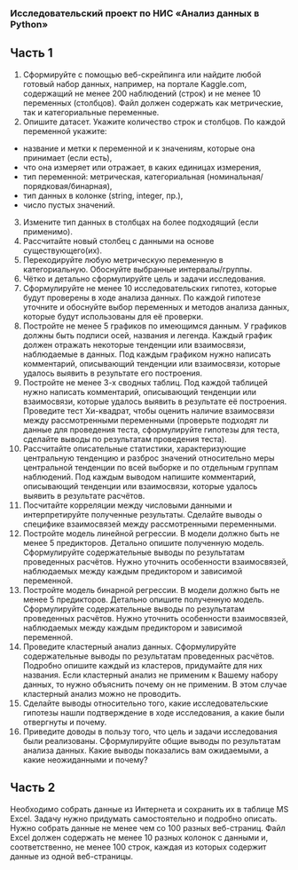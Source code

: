 ### Исследовательский проект по НИС «Анализ данных в Python»

## Часть 1
1. Сформируйте с помощью веб-скрейпинга или найдите любой готовый набор данных, например, на портале Kaggle.com, содержащий не менее 200 наблюдений (строк) и не менее 10 переменных (столбцов). Файл должен содержать как метрические, так и категориальные переменные. 
2. Опишите датасет. Укажите количество строк и столбцов. По каждой переменной укажите: 
- название и метки к переменной и к значениям, которые она принимает (если есть),
- что она измеряет или отражает, в каких единицах измерения,
- тип переменной: метрическая, категориальная (номинальная/порядковая/бинарная),
- тип данных в колонке (string, integer, пр.),
- число пустых значений.
3. Измените тип данных в столбцах на более подходящий (если применимо).
4. Рассчитайте новый столбец с данными на основе существующего(их).
5. Перекодируйте любую метрическую переменную в категориальную. Обоснуйте выбранные интервалы/группы. 
6. Чётко и детально сформулируйте цель и задачи исследования. 
7. Сформулируйте не менее 10 исследовательских гипотез, которые будут проверены в ходе анализа данных. По каждой гипотезе уточните и обоснуйте выбор переменных и методов анализа данных, которые будут использованы для её проверки.
8. Постройте не менее 5 графиков по имеющимся данным. У графиков должны быть подписи осей, названия и легенда. Каждый график должен отражать некоторые тенденции или взаимосвязи, наблюдаемые в данных. Под каждым графиком нужно написать комментарий, описывающий тенденции или взаимосвязи, которые удалось выявить в результате его построения. 
9. Постройте не менее 3-х сводных таблиц. Под каждой таблицей нужно написать комментарий, описывающий тенденции или взаимосвязи, которые удалось выявить в результате её построения. Проведите тест Хи-квадрат, чтобы оценить наличие взаимосвязи между рассмотренными переменными (проверьте подходят ли данные для проведения теста, сформулируйте гипотезы для теста, сделайте выводы по результатам проведения теста).
10. Рассчитайте описательные статистики, характеризующие центральную тенденцию и разброс значений относительно меры центральной тенденции по всей выборке и по отдельным группам наблюдений. Под каждым выводом напишите комментарий, описывающий тенденции или взаимосвязи, которые удалось выявить в результате расчётов.
11. Посчитайте корреляции между числовыми данными и интерпретируйте полученные результаты. Сделайте выводы о специфике взаимосвязей между рассмотренными переменными.
12. Постройте модель линейной регрессии. В модели должно быть не менее 5 предикторов. Детально опишите полученную модель. Сформулируйте содержательные выводы по результатам проведенных расчётов. Нужно уточнить особенности взаимосвязей, наблюдаемых между каждым предиктором и зависимой переменной. 
13. Постройте модель бинарной регрессии. В модели должно быть не менее 5 предикторов. Детально опишите полученную модель. Сформулируйте содержательные выводы по результатам проведенных расчётов. Нужно уточнить особенности взаимосвязей, наблюдаемых между каждым предиктором и зависимой переменной. 
14. Проведите кластерный анализ данных. Сформулируйте содержательные выводы по результатам проведенных расчётов. Подробно опишите каждый из кластеров, придумайте для них названия. Если кластерный анализ не применим к Вашему набору данных, то нужно объяснить почему он не применим. В этом случае кластерный анализ можно не проводить. 
15. Сделайте выводы относительно того, какие исследовательские гипотезы нашли подтверждение в ходе исследования, а какие были отвергнуты и почему.
16. Приведите доводы в пользу того, что цель и задачи исследования были реализованы. Сформулируйте общие выводы по результатам анализа данных. Какие выводы показались вам ожидаемыми, а какие неожиданными и почему?



## Часть 2
Необходимо собрать данные из Интернета и сохранить их в таблице MS Excel. Задачу нужно придумать самостоятельно и подробно описать. Нужно собрать данные не менее чем со 100 разных веб-страниц. Файл Excel должен содержать не менее 10 разных колонок с данными и, соответственно, не менее 100 строк, каждая из которых содержит данные из одной веб-страницы.

